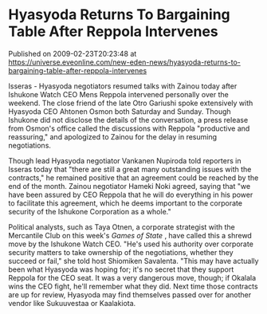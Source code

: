 # Hyasyoda Returns To Bargaining Table After Reppola Intervenes
Published on 2009-02-23T20:23:48 at https://universe.eveonline.com/new-eden-news/hyasyoda-returns-to-bargaining-table-after-reppola-intervenes

Isseras - Hyasyoda negotiators resumed talks with Zainou today after Ishukone Watch CEO Mens Reppola intervened personally over the weekend. The close friend of the late Otro Gariushi spoke extensively with Hyasyoda CEO Ahtonen Osmon both Saturday and Sunday. Though Ishukone did not disclose the details of the conversation, a press release from Osmon's office called the discussions with Reppola "productive and reassuring," and apologized to Zainou for the delay in resuming negotiations.

Though lead Hyasyoda negotiator Vankanen Nupiroda told reporters in Isseras today that "there are still a great many outstanding issues with the contracts," he remained positive that an agreement could be reached by the end of the month. Zainou negotiator Hameki Noki agreed, saying that "we have been assured by CEO Reppola that he will do everything in his power to facilitate this agreement, which he deems important to the corporate security of the Ishukone Corporation as a whole."

Political analysts, such as Taya Otnen, a corporate strategist with the Mercantile Club on this week's _Games of State_ , have called this a shrewd move by the Ishukone Watch CEO. "He's used his authority over corporate security matters to take ownership of the negotiations, whether they succeed or fail," she told host Shiomiken Savalenta. "This may have actually been what Hyasyoda was hoping for; it's no secret that they support Reppola for the CEO seat. It was a very dangerous move, though; if Okalala wins the CEO fight, he'll remember what they did. Next time those contracts are up for review, Hyasyoda may find themselves passed over for another vendor like Sukuuvestaa or Kaalakiota.
